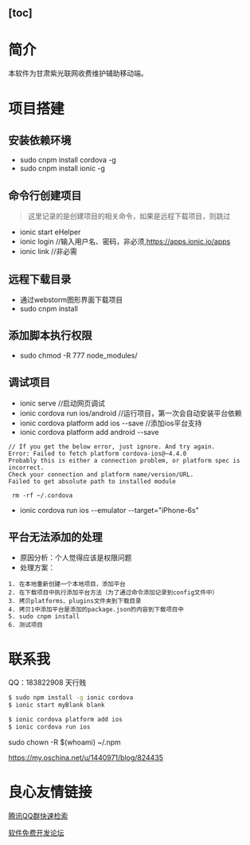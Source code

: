 [toc]
---

# 简介
本软件为甘肃紫光联网收费维护辅助移动端。

# 项目搭建
## 安装依赖环境
* sudo cnpm install cordova -g
* sudo cnpm install ionic -g

## 命令行创建项目
> 这里记录的是创建项目的相关命令，如果是远程下载项目，则跳过

* ionic start eHelper
* ionic login  //输入用户名、密码，非必须,https://apps.ionic.io/apps
* ionic link   //非必需

## 远程下载目录
* 通过webstorm图形界面下载项目
* sudo cnpm install

## 添加脚本执行权限
* sudo chmod -R 777 node_modules/

## 调试项目
* ionic serve //启动网页调试
* ionic cordova run ios/android //运行项目，第一次会自动安装平台依赖
* ionic cordova platform add ios --save //添加ios平台支持
* ionic cordova platform add android --save
~~~
// If you get the below error, just ignore. And try again.
Error: Failed to fetch platform cordova-ios@~4.4.0
Probably this is either a connection problem, or platform spec is incorrect.
Check your connection and platform name/version/URL.
Failed to get absolute path to installed module

 rm -rf ~/.cordova
~~~
* ionic cordova run ios --emulator --target="iPhone-6s"
 
## 平台无法添加的处理
* 原因分析：个人觉得应该是权限问题
* 处理方案：
~~~
1. 在本地重新创建一个本地项目，添加平台
2. 在下载项目中执行添加平台方法（为了通过命令添加记录到config文件中）
3. 拷贝platforms、plugins文件夹到下载目录
4. 拷贝1中添加平台是添加的package.json的内容到下载项目中
5. sudo cnpm install
6. 测试项目
~~~

# 联系我
QQ：183822908 天行贱


```bash
$ sudo npm install -g ionic cordova
$ ionic start myBlank blank 

$ ionic cordova platform add ios
$ ionic cordova run ios
```



sudo chown -R $(whoami) ~/.npm


https://my.oschina.net/u/1440971/blog/824435


 # 良心友情链接

[腾讯QQ群快速检索](http://u.720life.cn/s/8cf73f7c)

[软件免费开发论坛](http://u.720life.cn/s/bbb01dc0)